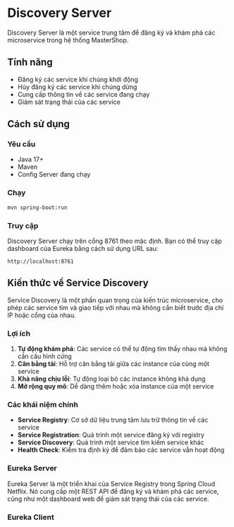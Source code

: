 # Discovery Server

Discovery Server là một service trung tâm để đăng ký và khám phá các microservice trong hệ thống MasterShop.

## Tính năng

- Đăng ký các service khi chúng khởi động
- Hủy đăng ký các service khi chúng dừng
- Cung cấp thông tin về các service đang chạy
- Giám sát trạng thái của các service

## Cách sử dụng

### Yêu cầu

- Java 17+
- Maven
- Config Server đang chạy

### Chạy

```bash
mvn spring-boot:run
```

### Truy cập

Discovery Server chạy trên cổng 8761 theo mặc định. Bạn có thể truy cập dashboard của Eureka bằng cách sử dụng URL sau:

```
http://localhost:8761
```

## Kiến thức về Service Discovery

Service Discovery là một phần quan trọng của kiến trúc microservice, cho phép các service tìm và giao tiếp với nhau mà không cần biết trước địa chỉ IP hoặc cổng của nhau.

### Lợi ích

1. **Tự động khám phá**: Các service có thể tự động tìm thấy nhau mà không cần cấu hình cứng
2. **Cân bằng tải**: Hỗ trợ cân bằng tải giữa các instance của cùng một service
3. **Khả năng chịu lỗi**: Tự động loại bỏ các instance không khả dụng
4. **Mở rộng quy mô**: Dễ dàng thêm hoặc xóa instance của một service

### Các khái niệm chính

- **Service Registry**: Cơ sở dữ liệu trung tâm lưu trữ thông tin về các service
- **Service Registration**: Quá trình một service đăng ký với registry
- **Service Discovery**: Quá trình một service tìm kiếm service khác
- **Health Check**: Kiểm tra định kỳ để đảm bảo các service vẫn hoạt động

### Eureka Server

Eureka Server là một triển khai của Service Registry trong Spring Cloud Netflix. Nó cung cấp một REST API để đăng ký và khám phá các service, cũng như một dashboard web để giám sát trạng thái của các service.

### Eureka Client

 